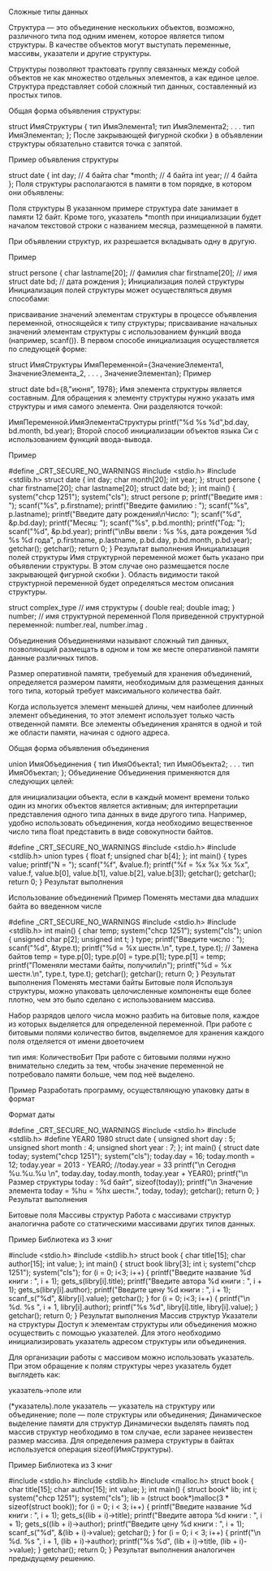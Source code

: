 Сложные типы данных

Структура — это объединение нескольких объектов, возможно, различного типа под одним именем, которое является типом структуры. В качестве объектов могут выступать переменные, массивы, указатели и другие структуры.

Структуры позволяют трактовать группу связанных между собой объектов не как множество отдельных элементов, а как единое целое. Структура представляет собой сложный тип данных, составленный из простых типов.

Общая форма объявления структуры:

 
 
 
 
 
 
 struct ИмяСтруктуры
{
  тип ИмяЭлемента1;
  тип ИмяЭлемента2;
  . . .
  тип ИмяЭлементаn;
};
После закрывающей фигурной скобки } в объявлении структуры обязательно ставится точка с запятой.

Пример объявления структуры
 
 
 
 
 
 struct date
{
  int day;     // 4 байта
  char *month; // 4 байта
  int year;    // 4 байта
};
Поля структуры располагаются в памяти в том порядке, в котором они объявлены:

Поля структуры
В указанном примере структура date занимает в памяти 12 байт. Кроме того, указатель *month при инициализации будет началом текстовой строки с названием месяца, размещенной в памяти.

При объявлении структур, их разрешается вкладывать одну в другую.

Пример

 
 
 
 
 
 struct persone
{
  char lastname[20];   // фамилия
  char firstname[20]; // имя
  struct date bd;     // дата рождения
};
Инициализация полей структуры
Инициализация полей структуры может осуществляться двумя способами:

присваивание значений элементам структуры в процессе объявления переменной, относящейся к типу структуры;
присваивание начальных значений элементам структуры с использованием функций ввода (например, scanf()).
В первом способе инициализация осуществляется по следующей форме:

 struct ИмяСтруктуры ИмяПеременной={ЗначениеЭлемента1, ЗначениеЭлемента_2, . . . , ЗначениеЭлементаn};
Пример

 struct date bd={8,"июня", 1978};
Имя элемента структуры является составным. Для обращения к элементу структуры нужно указать имя структуры и имя  самого элемента. Они разделяются точкой:

 ИмяПеременной.ИмяЭлементаСтруктуры
 printf("%d %s %d",bd.day, bd.month, bd.year);
Второй способ инициализации объектов языка Си с использованием функций ввода-вывода.

Пример







#define _CRT_SECURE_NO_WARNINGS
#include <stdio.h>
#include <stdlib.h>
struct date 
{
  int day;
  char month[20];
  int year;
};
struct persone 
{
  char firstname[20];
  char lastname[20];
  struct date bd;
};
int main() 
{
  system("chcp 1251");
  system("cls");
  struct persone p;
  printf("Введите имя : ");
  scanf("%s", p.firstname);
  printf("Введите фамилию : ");
  scanf("%s", p.lastname);
  printf("Введите дату рождения\nЧисло: ");
  scanf("%d", &p.bd.day);
  printf("Месяц: ");
  scanf("%s", p.bd.month);
  printf("Год: ");
  scanf("%d", &p.bd.year);
  printf("\nВы ввели : %s %s, дата рождения %d %s %d года",
    p.firstname, p.lastname, p.bd.day, p.bd.month, p.bd.year);
  getchar(); getchar();
  return 0;
}
Результат выполнения
Инициализация полей структуры
Имя структурной переменной может быть указано при объявлении структуры. В этом случае оно размещается после закрывающей фигурной скобки }. Область видимости такой структурной переменной будет определяться местом описания структуры.

 
 
 
 
 struct complex_type  // имя структуры
{
  double real;
  double imag;
} number;    // имя структурной переменной
Поля приведенной структурной переменной: number.real, number.imag .

Объединения
Объединениями называют сложный тип данных, позволяющий размещать в одном и том же месте оперативной памяти данные различных типов.

Размер оперативной памяти, требуемый для хранения объединений, определяется размером памяти, необходимым для размещения данных того типа, который требует максимального количества байт.

Когда используется элемент меньшей длины, чем наиболее длинный элемент объединения, то этот элемент использует только часть отведенной памяти. Все элементы объединения хранятся в одной и той же области памяти, начиная с одного адреса.

Общая форма объявления объединения

 
 
 
 
 
 
 union ИмяОбъединения
{
  тип ИмяОбъекта1;
  тип ИмяОбъекта2;
  . . .
  тип ИмяОбъектаn;
};
Объединение
Объединения применяются для следующих целей:

для инициализации объекта, если в каждый момент времени только один из многих объектов является активным;
для интерпретации представления одного типа данных в виде другого типа.
Например, удобно использовать объединения, когда необходимо вещественное число типа float представить в виде совокупности байтов.






#define _CRT_SECURE_NO_WARNINGS
#include <stdio.h>
#include <stdlib.h>
union types
{
  float f;
  unsigned char b[4];
};
int main()
{
  types value;
  printf("N = ");
  scanf("%f", &value.f);
  printf("%f = %x %x %x %x", value.f, value.b[0], value.b[1], value.b[2], value.b[3]);
  getchar();
  getchar();
  return 0;
}
Результат выполнения

Использование объединений
Пример Поменять местами два младших байта во введенном числе




#define _CRT_SECURE_NO_WARNINGS
#include <stdio.h>
#include <stdlib.h>
int main() 
{
  char temp;
  system("chcp 1251");
  system("cls");
  union
  {
    unsigned char p[2];
    unsigned int t;
  } type;
  printf("Введите число : ");
  scanf("%d", &type.t);
  printf("%d = %x шестн.\n", type.t, type.t);
  // Замена байтов
  temp = type.p[0];
  type.p[0] = type.p[1];
  type.p[1] = temp;
  printf("Поменяли местами байты, получили\n");
  printf("%d = %x шестн.\n", type.t, type.t);
  getchar(); getchar();
  return 0;
}
Результат выполнения
Поменять местами байты
Битовые поля
Используя структуры, можно упаковать целочисленные компоненты еще более плотно, чем это было сделано с использованием массива.

Набор разрядов целого числа можно разбить на битовые поля, каждое из которых выделяется для определенной переменной. При работе с битовыми полями количество битов, выделяемое для хранения каждого поля отделяется от имени двоеточием

 тип имя: КоличествоБит
При работе с битовыми полями нужно внимательно следить за тем, чтобы значение переменной не потребовало памяти больше, чем под неё выделено.

Пример Разработать программу, осуществляющую упаковку даты в формат

Формат даты




#define _CRT_SECURE_NO_WARNINGS
#include <stdio.h>
#include <stdlib.h>
#define YEAR0 1980
struct date
{
  unsigned short day : 5;
  unsigned short month : 4;
  unsigned short year : 7;
};
int main() 
{
  struct date today;
  system("chcp 1251");
  system("cls");
  today.day = 16;
  today.month = 12;
  today.year = 2013 - YEAR0; //today.year = 33
  printf("\n Сегодня %u.%u.%u \n", today.day, today.month, today.year + YEAR0);
  printf("\n Размер структуры today : %d байт", sizeof(today));
  printf("\n Значение элемента today = %hu = %hx шестн.", today, today);
  getchar();
  return 0;
}
Результат выполнения

Битовые поля
Массивы структур
Работа с массивами структур аналогична работе со статическими массивами других типов данных.

Пример Библиотека из 3 книг





#include <stdio.h>
#include <stdlib.h>
struct book
{
  char title[15];
  char author[15];
  int value;
};
int main()
{
  struct book libry[3];
  int i;
  system("chcp 1251");
  system("cls");
  for (i = 0; i<3; i++)
  {
    printf("Введите название %d книги : ", i + 1);
    gets_s(libry[i].title);
    printf("Введите автора %d книги : ", i + 1);
    gets_s(libry[i].author);
    printf("Введите цену %d книги : ", i + 1);
    scanf_s("%d", &libry[i].value);
    getchar();
  }
  for (i = 0; i<3; i++)
  {
    printf("\n %d. %s ", i + 1, libry[i].author);
    printf("%s %d", libry[i].title, libry[i].value);
  }
  getchar();
  return 0;
}
Результат выполнения
Массив структур
Указатели на структуры
Доступ к элементам структуры или объединения можно осуществить с помощью указателей. Для этого необходимо инициализировать указатель адресом структуры или объединения.

Для организации работы с массивом можно использовать указатель. При этом обращение к полям структуры через указатель будет выглядеть как:

 указатель->поле
или

 (*указатель).поле
указатель — указатель на структуру или объединение;
поле  — поле структуры или объединения;
Динамическое выделение памяти для структур
Динамически выделять память под массив структур необходимо в том случае, если заранее неизвестен размер массива. Для определения размера структуры в байтах используется операция sizeof(ИмяСтруктуры).

Пример Библиотека из 3 книг






#include <stdio.h>
#include <stdlib.h>
#include <malloc.h>
struct book
{
  char title[15];
  char author[15];
  int value;
};
int main()
{
  struct book* lib;
  int i;
  system("chcp 1251");
  system("cls");
  lib = (struct book*)malloc(3 * sizeof(struct book));
  for (i = 0; i < 3; i++)
  {
    printf("Введите название %d книги : ", i + 1);
    gets_s((lib + i)->title);
    printf("Введите автора %d книги : ", i + 1);
    gets_s((lib + i)->author);
    printf("Введите цену %d книги : ", i + 1);
    scanf_s("%d", &(lib + i)->value);
    getchar();
  }
  for (i = 0; i < 3; i++)
  {
    printf("\n %d. %s ", i + 1, (lib + i)->author);
    printf("%s %d", (lib + i)->title, (lib + i)->value);
  }
  getchar();
  return 0;
}
Результат выполнения аналогичен предыдущему решению.
